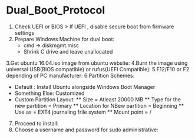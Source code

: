 # Dual_Boot_Protocol
1. Check UEFI or BIOS > If UEFI , disable secure boot from firmware settings
2. Prepare Windows Machine for dual boot: 
   - cmd -> diskmgmt.misc
   - Shrink C drive and leave unallocated

3.Get ubuntu 16.04.iso image from ubuntu website:
4.Burn the image using universal USB(BIOS compatible) or rufus(UEFI Compatible):
5.F12/F10 or F2 depending of PC manufacturer:
6.Partition Schemes: 
* Default : Install Ubuntu alongside Windows Boot Manager
* Something Else: Customized
* Custom Partition Layout: 
  ** Size = Atleast 20000 MB
  ** Type for the new partition = Primary
  ** Location for NBew partition = Beginning
  ** Use as = EXT4 journaling frile system
  ** Mount point = /
7. Proceed to install:
8. Choose a username and password for sudo administrative:
